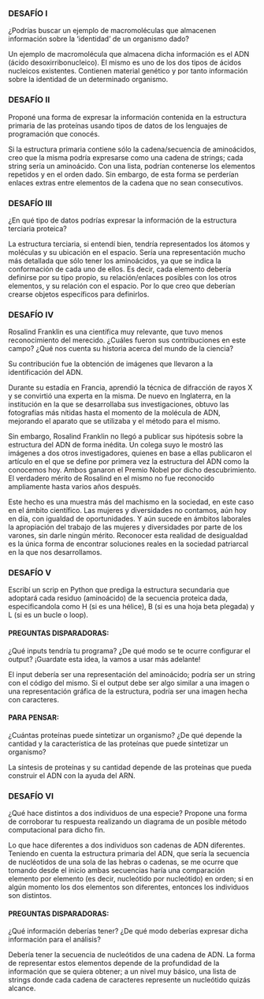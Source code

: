 ### DESAFÍO I
¿Podrías buscar un ejemplo de macromoléculas que almacenen información sobre la ‘identidad’ de un organismo dado?

Un ejemplo de macromolécula que almacena dicha información es el ADN (ácido desoxirribonucleico). El mismo es uno 
de los dos tipos de ácidos nucleicos existentes. Contienen material genético y por tanto información sobre la 
identidad de un determinado organismo.

### DESAFÍO II
Proponé una forma de expresar la información contenida en la estructura primaria de las proteínas usando tipos de 
datos de los lenguajes de programación que conocés.

Si la estructura primaria contiene sólo la cadena/secuencia de aminoácidos, creo que la misma podría expresarse 
como una cadena de strings; cada string sería un aminoácido. Con una lista, podrían contenerse los elementos 
repetidos y en el orden dado. Sin embargo, de esta forma se perderían enlaces extras entre elementos de la cadena 
que no sean consecutivos. 

### DESAFÍO III
¿En qué tipo de datos podrías expresar la información de la estructura terciaria proteica?

La estructura terciaria, si entendí bien, tendría representados los átomos y moléculas y su ubicación en el espacio. 
Sería una representación mucho más detallada que sólo tener los aminoácidos, ya que se indica la conformación de cada 
uno de ellos. Es decir, cada elemento debería definirse por su tipo propio, su relación/enlaces posibles con los otros 
elementos, y su relación con el espacio. Por lo que creo que deberían crearse objetos específicos para definirlos.

### DESAFÍO IV
Rosalind Franklin es una científica muy relevante, que tuvo menos reconocimiento del merecido. ¿Cuáles fueron sus 
contribuciones en este campo? ¿Qué nos cuenta su historia acerca del mundo de la ciencia?

Su contribución fue la obtención de imágenes que llevaron a la identificación del ADN.

Durante su estadía en Francia, aprendió la técnica de difracción de rayos X y se convirtió una experta en la misma. 
De nuevo en Inglaterra, en la institución en la que se desarrollaba sus investigaciones, obtuvo las fotografías más 
nítidas hasta el momento de la molécula de ADN, mejorando el aparato que se utilizaba y el método para el mismo.

Sin embargo, Rosalind Franklin no llegó a publicar sus hipótesis sobre la estructura del ADN de forma inédita. Un 
colega suyo le mostró las imágenes a dos otros investigadores, quienes en base a ellas publicaron el artículo en el que 
se define por primera vez la estructura del ADN como la conocemos hoy. Ambos ganaron el Premio Nobel por dicho 
descubrimiento. El verdadero mérito de Rosalind en el mismo no fue reconocido ampliamente hasta varios años después.

Este hecho es una muestra más del machismo en la sociedad, en este caso en el ámbito científico. Las mujeres y 
diversidades no contamos, aún hoy en día, con igualdad de oportunidades. Y aún sucede en ámbitos laborales la 
apropiación del trabajo de las mujeres y diversidades por parte de los varones, sin darle ningún mérito. Reconocer esta 
realidad de desigualdad es la única forma de encontrar soluciones reales en la sociedad patriarcal en la que nos 
desarrollamos.

### DESAFÍO V
Escribí un scrip en Python que prediga la estructura secundaria que adoptará cada residuo (aminoácido) de la secuencia 
proteica dada, especificandola como H (si es una hélice), B (si es una hoja beta plegada) y L (si es un bucle o loop).

#### PREGUNTAS DISPARADORAS: 
¿Qué inputs tendría tu programa? ¿De qué modo se te ocurre configurar el output? ¡Guardate esta idea, la vamos a usar 
más adelante!

El input debería ser una representación del aminoácido; podría ser un string con el código del mismo. Si el output debe 
ser algo similar a una imagen o una representación gráfica de la estructura, podría ser una imagen hecha con caracteres.

#### PARA PENSAR: 
¿Cuántas proteínas puede sintetizar un organismo? ¿De qué depende la cantidad y la característica de las proteínas que 
puede sintetizar un organismo?

La síntesis de proteínas y su cantidad depende de las proteínas que pueda construir el ADN con la ayuda del ARN.

### DESAFÍO VI
¿Qué hace distintos a dos individuos de una especie? Propone una forma de corroborar tu respuesta realizando un 
diagrama de un posible método computacional para dicho fin.

Lo que hace diferentes a dos individuos son cadenas de ADN diferentes. Teniendo en cuenta la estructura primaria del 
ADN, que sería la secuencia de nucléotidos de una sola de las hebras o cadenas, se me ocurre que tomando 
desde el inicio ambas secuencias haría una comparación elemento por elemento (es decir, nucleótido por nucleótido) 
en orden; si en algún momento los dos elementos son diferentes, entonces los individuos son distintos.

#### PREGUNTAS DISPARADORAS: 
¿Qué información deberías tener? ¿De qué modo deberías expresar dicha información para el análisis?

Debería tener la secuencia de nucleótidos de una cadena de ADN. La forma de representar estos elementos depende de 
la profundidad de la información que se quiera obtener; a un nivel muy básico, una lista de strings donde cada 
cadena de caracteres represente un nucleótido quizás alcance.
